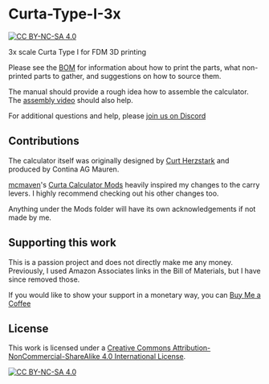 # Curta-Type-I-3x
[![CC BY-NC-SA 4.0][cc-by-nc-sa-shield]][cc-by-nc-sa]

3x scale Curta Type I for FDM 3D printing

Please see the [BOM](https://docs.google.com/spreadsheets/d/16EJePozXW-uC6UFISzyT2eMk7c8wh6v-EP5L1U8fzfM/edit?usp=sharing) for information about how to print the parts, what non-printed parts to gather, and suggestions on how to source them.

The manual should provide a rough idea how to assemble the calculator.
The [assembly video](https://youtu.be/zh2Z11miQ0w) should also help.

For additional questions and help, please [join us on Discord](https://discord.gg/TjvdKUyb)

## Contributions
The calculator itself was originally designed by [Curt Herzstark](https://en.wikipedia.org/wiki/Curt_Herzstark) and produced by Contina AG Mauren.

[mcmaven](https://www.thingiverse.com/mcmaven)'s [Curta Calculator Mods](https://www.thingiverse.com/thing:3126676) heavily inspired my changes to the carry levers. I highly recommend checking out his other changes too.

Anything under the Mods folder will have its own acknowledgements if not made by me.

## Supporting this work
This is a passion project and does not directly make me any money. Previously, I used Amazon Associates links in the Bill of Materials, but I have since removed those.

If you would like to show your support in a monetary way, you can [Buy Me a Coffee](https://www.buymeacoffee.com/MarcusWu)

## License
This work is licensed under a
[Creative Commons Attribution-NonCommercial-ShareAlike 4.0 International License][cc-by-nc-sa].

[![CC BY-NC-SA 4.0][cc-by-nc-sa-image]][cc-by-nc-sa]

[cc-by-nc-sa]: http://creativecommons.org/licenses/by-nc-sa/4.0/
[cc-by-nc-sa-image]: https://licensebuttons.net/l/by-nc-sa/4.0/88x31.png
[cc-by-nc-sa-shield]: https://img.shields.io/badge/License-CC%20BY--NC--SA%204.0-lightgrey.svg
